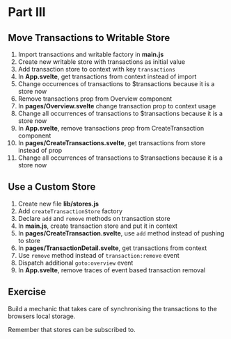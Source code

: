 # Part III

## Move Transactions to Writable Store

1. Import transactions and writable factory in **main.js**
2. Create new writable store with transactions as initial value
3. Add transaction store to context with key `transactions`
4. In **App.svelte**, get transactions from context instead of import
5. Change occurrences of transactions to $transactions because it is a store now
6. Remove transactions prop from Overview component
7. In **pages/Overview.svelte** change transaction prop to context usage
8. Change all occurrences of transactions to $transactions because it is a store now
9. In **App.svelte**, remove transactions prop from CreateTransaction component
10. In **pages/CreateTransactions.svelte**, get transactions from store instead of prop
11. Change all occurrences of transactions to $transactions because it is a store now

## Use a Custom Store

1. Create new file **lib/stores.js**
2. Add `createTransactionStore` factory
3. Declare `add` and `remove` methods on transaction store
4. In **main.js**, create transaction store and put it in context
5. In **pages/CreateTransaction.svelte**, use `add` method instead of pushing to store
6. In **pages/TransactionDetail.svelte**, get transactions from context
7. Use `remove` method instead of `transaction:remove` event
8. Dispatch additional `goto:overview` event
9. In **App.svelte**, remove traces of event based transaction removal

## Exercise

Build a mechanic that takes care of synchronising the transactions to the browsers local storage.

Remember that stores can be subscribed to.